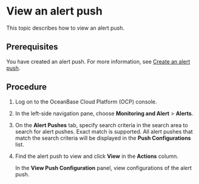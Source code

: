 # View an alert push

This topic describes how to view an alert push.

## Prerequisites

You have created an alert push. For more information, see [Create an alert push](../600.manage-alert-push/100.create-an-alert-push.md).

## Procedure

1. Log on to the OceanBase Cloud Platform (OCP) console.

2. In the left-side navigation pane, choose **Monitoring and Alert** > **Alerts**.

3. On the **Alert Pushes** tab, specify search criteria in the search area to search for alert pushes. Exact match is supported. All alert pushes that match the search criteria will be displayed in the **Push Configurations** list.

4. Find the alert push to view and click **View** in the **Actions** column.

   In the **View Push Configuration** panel, view configurations of the alert push.
